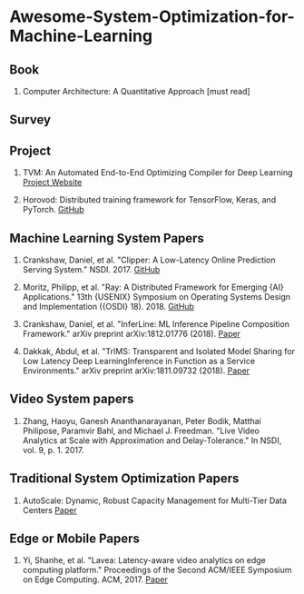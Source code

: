 # Awesome-System-Optimization-for-Machine-Learning


## Book

1. Computer Architecture: A Quantitative Approach [must read]

## Survey

#### 

## Project

1. TVM: An Automated End-to-End Optimizing Compiler for Deep Learning
[Project Website](https://tvm.ai/)

2. Horovod: Distributed training framework for TensorFlow, Keras, and PyTorch. 
[GitHub](https://github.com/uber/horovod)

## Machine Learning System Papers

1. Crankshaw, Daniel, et al. "Clipper: A Low-Latency Online Prediction Serving System." NSDI. 2017.
[GitHub](https://github.com/ucbrise/clipper)

2. Moritz, Philipp, et al. "Ray: A Distributed Framework for Emerging {AI} Applications." 13th {USENIX} Symposium on Operating Systems Design and Implementation ({OSDI} 18). 2018.
[GitHub](https://www.usenix.org/conference/osdi18/presentation/moritz)

3. Crankshaw, Daniel, et al. "InferLine: ML Inference Pipeline Composition Framework." arXiv preprint arXiv:1812.01776 (2018).
[Paper](https://arxiv.org/pdf/1812.01776.pdf)

4. Dakkak, Abdul, et al. "TrIMS: Transparent and Isolated Model Sharing for Low Latency Deep LearningInference in Function as a Service Environments." arXiv preprint arXiv:1811.09732 (2018).
[Paper](https://arxiv.org/pdf/1811.09732.pdf)

## Video System papers

1. Zhang, Haoyu, Ganesh Ananthanarayanan, Peter Bodik, Matthai Philipose, Paramvir Bahl, and Michael J. Freedman. "Live Video Analytics at Scale with Approximation and Delay-Tolerance." In NSDI, vol. 9, p. 1. 2017.

## Traditional System Optimization Papers

1. AutoScale: Dynamic, Robust Capacity Management for Multi-Tier Data Centers
[Paper](https://dl.acm.org/citation.cfm?id=2382556)

## Edge or Mobile Papers 

1. Yi, Shanhe, et al. "Lavea: Latency-aware video analytics on edge computing platform." Proceedings of the Second ACM/IEEE Symposium on Edge Computing. ACM, 2017.
[Paper](http://www.cs.wayne.edu/~weisong/papers/yi17-LAVEA.pdf)

